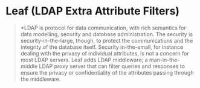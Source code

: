 # Leaf (LDAP Extra Attribute Filters)

> *LDAP is protocol for data communication, with rich semantics for data
> modelling, security and database administration.  The security is
> security-in-the-large, though, to protect the communications and
> the integrity of the database itself.  Security in-the-small, for
> instance dealing with the privacy of individual attributes, is not
> a concern for most LDAP servers.  Leaf adds LDAP middleware; a
> man-in-the-middle LDAP proxy server that can filter queries and
> responses to ensure the privacy or confidentiality of the attributes
> passing through the middleware.

